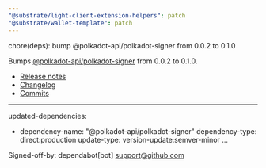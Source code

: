 ```yaml
---
"@substrate/light-client-extension-helpers": patch
"@substrate/wallet-template": patch
---
```


chore(deps): bump @polkadot-api/polkadot-signer from 0.0.2 to 0.1.0

Bumps [@polkadot-api/polkadot-signer](https://github.com/polkadot-api/polkadot-api) from 0.0.2 to 0.1.0.
- [Release notes](https://github.com/polkadot-api/polkadot-api/releases)
- [Changelog](https://github.com/polkadot-api/polkadot-api/blob/main/NEWS.md)
- [Commits](https://github.com/polkadot-api/polkadot-api/commits)

---
updated-dependencies:
- dependency-name: "@polkadot-api/polkadot-signer"
  dependency-type: direct:production
  update-type: version-update:semver-minor
...

Signed-off-by: dependabot[bot] <support@github.com>
